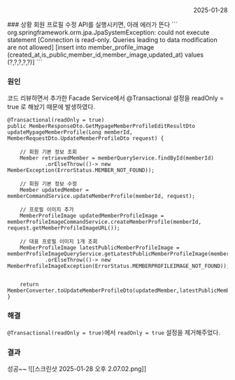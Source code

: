 <p align="right">2025-01-28</p>
### 상황
회원 프로필 수정 API를 실행시키면, 아래 에러가 뜬다
```
org.springframework.orm.jpa.JpaSystemException: could not execute statement [Connection is read-only. Queries leading to data modification are not allowed] [insert into member_profile_image (created_at,is_public,member_id,member_image,updated_at) values (?,?,?,?,?)]
```

### 원인
코드 리뷰하면서 추가한 Facade Service에서 @Transactional 설정을 readOnly = true 로 해놨기 때문에 발생하였다.
```
@Transactional(readOnly = true)
public MemberResponseDto.GetMypageMemberProfileEditResultDto updateMypageMemberProfile(Long memberId, MemberRequestDto.UpdateMemberProfileDto request) {  
  
    // 회원 기본 정보 조회  
    Member retrievedMember = memberQueryService.findById(memberId)  
            .orElseThrow(()-> new MemberException(ErrorStatus.MEMBER_NOT_FOUND));  
  
    // 회원 기본 정보 수정  
    Member updatedMember = memberCommandService.updateMemberProfile(memberId, request);  
  
    // 프로필 이미지 추가  
    MemberProfileImage updatedMemberProfileImage = memberProfileImageCommandService.createMemberProfile(memberId, request.getMemberProfileImageURL());  
  
    // 대표 프로필 이미지 1개 조회  
    MemberProfileImage latestPublicMemberProfileImage = memberProfileImageQueryService.getLatestPublicMemberProfileImage(memberId)  
            .orElseThrow(()-> new MemberProfileImageException(ErrorStatus.MEMBERPROFILEIMAGE_NOT_FOUND));  
  
  
    return MemberConverter.toUpdateMemberProfileDto(updatedMember,latestPublicMemberProfileImage);  
}
```

### 해결
`@Transactional(readOnly = true)`에서 `readOnly = true` 설정을 제거해주었다.

### 결과
성공~~
![[스크린샷 2025-01-28 오후 2.07.02.png]]